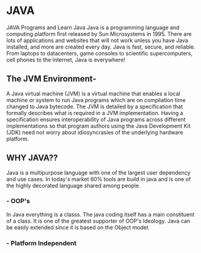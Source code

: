 # JAVA
JAVA Programs and Learn Java
Java is a programming language and computing platform first released by Sun Microsystems in 1995. There are lots of applications and websites that will not work unless you have Java installed, and more are created every day. Java is fast, secure, and reliable. From laptops to datacenters, game consoles to scientific supercomputers, cell phones to the Internet, Java is everywhere! 

   ## The JVM Environment-
   A Java virtual machine (JVM) is a virtual machine that enables a local machine or system to run Java programs which are on compliation time changed to Java bytecode. The JVM is detailed by a specification that formally describes what is required in a JVM implementation. Having a specification ensures interoperability of Java programs across different implementations so that program authors using the Java Development Kit (JDK) need not worry about idiosyncrasies of the underlying hardware platform.
   
   ## WHY JAVA??
  Java is a multipurpose language with one of the largest user dependency and use cases. In today's market 60% tools are build in java and is one of the highly decorated language shared among people.
  
   ###  - OOP's
   In Java everything is a classs. The java coding itself has a main constituent of a class. It is one of the greatest supporter of OOP's Ideology. Java can be easily extended since it is based on the Object model.
   
   ### - Platform Independent
